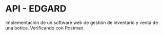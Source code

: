 ﻿# API - EDGARD
Implementación de un software web de gestión de inventario y venta de una botica.
Verificando con Postman.


